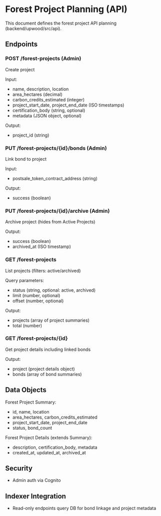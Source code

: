 # Forest Project Planning (API)

This document defines the forest project API planning (backend/upwood/src/api).

## Endpoints

### POST /forest-projects (Admin)

Create project

Input:

- name, description, location
- area_hectares (decimal)
- carbon_credits_estimated (integer)
- project_start_date, project_end_date (ISO timestamps)
- certification_body (string, optional)
- metadata (JSON object, optional)

Output:

- project_id (string)

### PUT /forest-projects/{id}/bonds (Admin)

Link bond to project

Input:

- postsale_token_contract_address (string)

Output:

- success (boolean)

### PUT /forest-projects/{id}/archive (Admin)

Archive project (hides from Active Projects)

Output:

- success (boolean)
- archived_at (ISO timestamp)

### GET /forest-projects

List projects (filters: active/archived)

Query parameters:

- status (string, optional: active, archived)
- limit (number, optional)
- offset (number, optional)

Output:

- projects (array of project summaries)
- total (number)

### GET /forest-projects/{id}

Get project details including linked bonds

Output:

- project (project details object)
- bonds (array of bond summaries)

## Data Objects

Forest Project Summary:

- id, name, location
- area_hectares, carbon_credits_estimated
- project_start_date, project_end_date
- status, bond_count

Forest Project Details (extends Summary):

- description, certification_body, metadata
- created_at, updated_at, archived_at

## Security

- Admin auth via Cognito

## Indexer Integration

- Read-only endpoints query DB for bond linkage and project metadata

